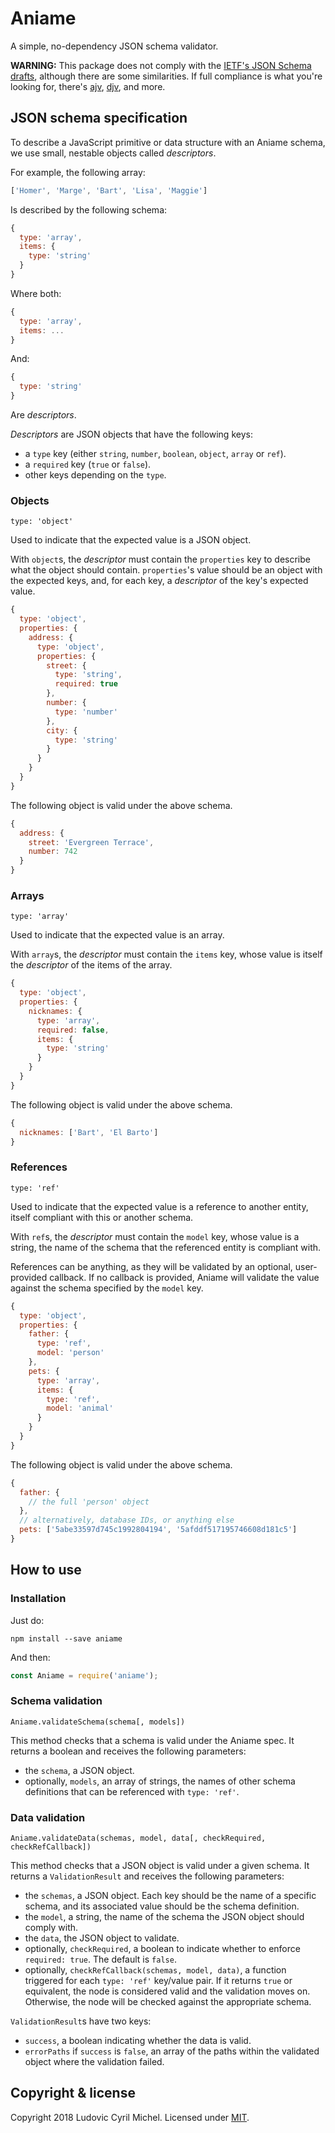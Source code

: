 # Aniame

A simple, no-dependency JSON schema validator.

**WARNING:** This package does not comply with the [IETF's JSON Schema drafts](http://json-schema.org/), although there are some similarities. If full compliance is what you're looking for, there's [ajv](https://github.com/epoberezkin/ajv), [djv](https://github.com/korzio/djv), and more.

## JSON schema specification

To describe a JavaScript primitive or data structure with an Aniame schema, we use small, nestable objects called _descriptors_.

For example, the following array:

```javascript
['Homer', 'Marge', 'Bart', 'Lisa', 'Maggie']
```

Is described by the following schema:

```javascript
{
  type: 'array',
  items: {
    type: 'string'
  }
}
```

Where both:

```javascript
{
  type: 'array',
  items: ...
}
```

And:

```javascript
{
  type: 'string'
}
```

Are _descriptors_.

_Descriptors_ are JSON objects that have the following keys:

* a `type` key (either `string`, `number`, `boolean`, `object`, `array` or `ref`).
* a `required` key (`true` or `false`).
* other keys depending on the `type`.

### Objects

`type: 'object'`

Used to indicate that the expected value is a JSON object. 

With `object`s, the _descriptor_ must contain the `properties` key to describe what the object should contain. `properties`'s value should be an object with the expected keys, and, for each key, a _descriptor_ of the key's expected value.

```javascript
{
  type: 'object',
  properties: {
    address: {
      type: 'object',
      properties: {
        street: {
          type: 'string',
          required: true
        },
        number: {
          type: 'number'
        },
        city: {
          type: 'string'
        }
      }
    }
  }
}
```

The following object is valid under the above schema.

```javascript
{
  address: {
    street: 'Evergreen Terrace',
    number: 742
  }
}
```

### Arrays

`type: 'array'`

Used to indicate that the expected value is an array. 

With `array`s, the _descriptor_ must contain the `items` key, whose value is itself the _descriptor_ of the items of the array.

```javascript
{
  type: 'object',
  properties: {
    nicknames: {
      type: 'array',
      required: false,
      items: {
        type: 'string'
      }
    }
  }
}
```

The following object is valid under the above schema.

```javascript
{
  nicknames: ['Bart', 'El Barto']
}
```

### References

`type: 'ref'`

Used to indicate that the expected value is a reference to another entity, itself compliant with this or another schema. 

With `ref`s, the _descriptor_ must contain the `model` key, whose value is a string, the name of the schema that the referenced entity is compliant with.

References can be anything, as they will be validated by an optional, user-provided callback. If no callback is provided, Aniame will validate the value against the schema specified by the `model` key.

```javascript
{
  type: 'object',
  properties: {
    father: {
      type: 'ref',
      model: 'person'
    },
    pets: {
      type: 'array',
      items: {
        type: 'ref',
        model: 'animal'
      }
    }
  }
}
```

The following object is valid under the above schema.

```javascript
{
  father: {
    // the full 'person' object
  },
  // alternatively, database IDs, or anything else
  pets: ['5abe33597d745c1992804194', '5afddf517195746608d181c5']
}
```

## How to use

### Installation

Just do:

```shell
npm install --save aniame
```

And then:

```javascript
const Aniame = require('aniame');
```

### Schema validation

`Aniame.validateSchema(schema[, models])`

This method checks that a schema is valid under the Aniame spec. It returns a boolean and receives the following parameters:

* the `schema`, a JSON object.
* optionally, `models`, an array of strings, the names of other schema definitions that can be referenced with `type: 'ref'`.

### Data validation 

`Aniame.validateData(schemas, model, data[, checkRequired, checkRefCallback])`

This method checks that a JSON object is valid under a given schema. It returns a `ValidationResult` and receives the following parameters:

* the `schemas`, a JSON object. Each key should be the name of a specific schema, and its associated value should be the schema definition.
* the `model`, a string, the name of the schema the JSON object should comply with.
* the `data`, the JSON object to validate.
* optionally, `checkRequired`, a boolean to indicate whether to enforce `required: true`. The default is `false`.
* optionally, `checkRefCallback(schemas, model, data)`, a function triggered for each `type: 'ref'` key/value pair. If it returns `true` or equivalent, the node is considered valid and the validation moves on. Otherwise, the node will be checked against the appropriate schema.

`ValidationResult`s have two keys:

* `success`, a boolean indicating whether the data is valid.
* `errorPaths` if `success` is `false`, an array of the paths within the validated object where the validation failed.

## Copyright & license

Copyright 2018 Ludovic Cyril Michel. Licensed under [MIT](https://github.com/tenatek/aniame/blob/master/LICENSE).